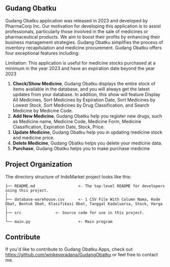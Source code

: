 ## Gudang Obatku

Gudang Obatku application was released in 2023 and developed by PharmaCorp Inc. Our motivation for developing this application is to assist professionals, particularly those involved in the sale of medicines or pharmaceutical products. We aim to boost their profits by enhancing their business management strategies. Gudang Obatku simplifies the process of inventory recapitulation and medicine procurement. Gudang Obatku offers four exceptional features including:

Limitation: This application is useful for medicine stocks purchased at a minimum in the year 2023 and have an expiration date beyond the year 2023

1. **Check/Show Medicine**, Gudang Obatku displays the entire stock of items available in the database, and you will always get the latest updates from your database. In addition, this show will feature Display All Medicines, Sort Medicines by Expiration Date, Sort Medicines by Lowest Stock, Sort Medicines by Drug Classification, and Search Medicine by Medicine Code.
2. **Add New Medicine**, Gudang Obatku help you register new drugs, such as Medicine name, Medicine Code, Medicine Form, Medicine Classification, Expiration Date, Stock, Price.
3. **Update Medicine**, Gudang Obatku help you in updating medicine stock and medicine price.
4. **Delete Medicine**, Gudang Obatku helps you delete your medicine data.
5. **Purchase**, Gudang Obatku helps you to make purchase medicine 

    
## Project Organization

The directory structure of IndoMarket project looks like this:

    ├── README.md                   <- The top-level README for developers using this project.
    │
    ├── database-warehouse.csv      <- 1 CSV File With Column Nama, Kode Obat, Bentuk Obat, Klasifikasi Obat, Tanggal Kadaluarsa, Stock, Harga
    │
    ├── src               <- Source code for use in this project.
    │
    └── main.py                     <- Main program

## Contribute

If you'd like to contribute to Gudang Obatku Apps, check out https://github.com/winkeypradana/GudangObatku  or feel free to contact me.
